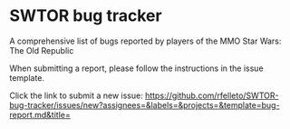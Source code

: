 # SWTOR bug tracker
A comprehensive list of bugs reported by players of the MMO Star Wars: The Old Republic

When submitting a report, please follow the instructions in the issue template.

Click the link to submit a new issue: https://github.com/rfelleto/SWTOR-bug-tracker/issues/new?assignees=&labels=&projects=&template=bug-report.md&title=
